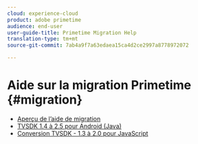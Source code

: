 ```yaml
---
cloud: experience-cloud
product: adobe primetime
audience: end-user
user-guide-title: Primetime Migration Help
translation-type: tm+mt
source-git-commit: 7ab4a9f7a63edaea15ca4d2ce2997a8778972072

---
```



# Aide sur la migration Primetime {#migration}

+ [Aperçu de l’aide de migration](home.md)
+ [TVSDK 1.4 à 2.5 pour Android (Java)](tvsdk-14-25-android.md)
+ [Conversion TVSDK - 1.3 à 2.0 pour JavaScript](tvsdk-13-to-20-for-javascript.md)
